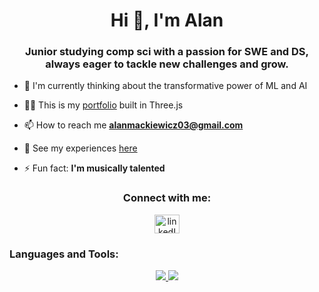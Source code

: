<h1 align="center">Hi 👋, I'm Alan</h1>
<h3 align="center">Junior studying comp sci with a passion for SWE and DS, always eager to tackle new challenges and grow.</h3>

- :thought_balloon: I'm currently thinking about the transformative power of ML and AI

- 👨‍💻 This is my [portfolio](https://alan-mackiewicz-portfolio.vercel.app/) built in Three.js

- 📫 How to reach me **alanmackiewicz03@gmail.com**

- 📄 See my experiences [here](https://docs.google.com/document/d/1o4IF-19ELwZT0NGBHRuzhI4HS64M-r9L/edit)

- ⚡ Fun fact: **I'm musically talented**

<h3 align="center">Connect with me:</h3>
<p align="center">
<a href="https://www.linkedin.com/in/alan-mackiewicz-39a715234/" target="blank"><img align="center" src="https://raw.githubusercontent.com/rahuldkjain/github-profile-readme-generator/master/src/images/icons/Social/linked-in-alt.svg" alt="linkedIn" height="30" width="40" /></a>
</p>

<h3 align="left">Languages and Tools:</h3>
<p align="center">
  <a href="https://skillicons.dev">
    <img src="https://skillicons.dev/icons?i=git,cpp,c,docker,react,vim,css,figma,html,js,java,mongodb,mysql,nodejs,expressjs" />
    <img src="https://skillicons.dev/icons?i=postman,py,threejs,vercel,vite" />
  </a>
</p>

